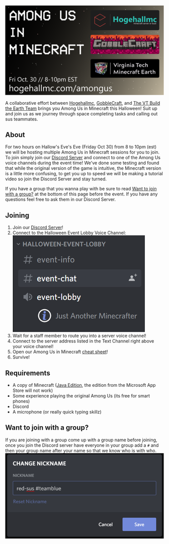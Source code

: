 ![Among Us in Minecraft by Hogehallmc, Gobblecraft, and VT Minecraft Earth](poster3.2.png)

A collaborative effort between [Hogehallmc](https://hogehallmc.com/), [GobbleCraft](https://gobblerconnect.vt.edu/organization/gobblecraft/), and [The VT Build the Earth Team](https://www.vtearth.mhdser.com/) brings you Among Us in Minecraft this Halloween! Suit up and join us as we journey through space completing tasks and calling out sus teammates.

## About

For two hours on Hallow's Eve's Eve (Friday Oct 30) from 8 to 10pm (est) we will be hosting multiple Among Us in Minecraft sessions for you to join. To join simply join our [Discord Server](https://discord.gg/D8dh3Z8) and connect to one of the Among Us voice channels during the event time! We've done some testing and found that while the original version of the game is intuitive, the Minecraft version is a little more confusing, to get you up to speed we will be making a tutorial video so join the Discord Server and stay turned.

If you have a group that you wanna play with be sure to read [Want to join with a group?](#want-to-join-with-a-group) at the bottom of this page before the event. If you have any questions feel free to ask them in our Discord Server.

## Joining

1. Join our [Discord Server](https://discord.gg/D8dh3Z8)!
2. Connect to the Halloween Event Lobby Voice Channel:  
   ![Discord Event Lobby](discord-lobby.png)
3. Wait for a staff member to route you into a server voice channel!
4. Connect to the server address listed in the Text Channel right above your voice channel!
5. Open our Among Us in Minecraft [cheat sheet](cheatsheet.html)!
6. Survive!

## Requirements

- A copy of Minecraft ([Java Edition](https://www.minecraft.net/en-us/store/minecraft-java-edition), the edition from the Microsoft App Store will not work)
- Some experience playing the original Among Us (its free for smart phones)
- Discord
- A microphone (or really quick typing skillz)

## Want to join with a group?

If you are joining with a group come up with a group name before joining, once you join the Discord server have everyone in your group add a `#` and then your group name after your name so that we know who is with who.  
![group name](group-name.png)